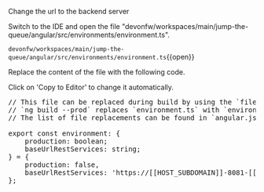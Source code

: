 Change the url to the backend server


Switch to the IDE and open the file "devonfw/workspaces/main/jump-the-queue/angular/src/environments/environment.ts".

`devonfw/workspaces/main/jump-the-queue/angular/src/environments/environment.ts`{{open}}


Replace the content of the file with the following code.


Click on 'Copy to Editor' to change it automatically.

<pre class="file" data-filename="devonfw/workspaces/main/jump-the-queue/angular/src/environments/environment.ts" data-target="replace" data-marker="">
// This file can be replaced during build by using the `fileReplacements` array.
// `ng build --prod` replaces `environment.ts` with `environment.prod.ts`.
// The list of file replacements can be found in `angular.json`.

export const environment: {
    production: boolean;
    baseUrlRestServices: string;
} = {
    production: false,
    baseUrlRestServices: &#39;https://[[HOST_SUBDOMAIN]]-8081-[[KATACODA_HOST]].environments.katacoda.com/jumpthequeue/services/rest&#39;,
};
  </pre>

